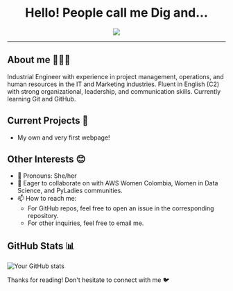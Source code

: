 <h1 align="center">Hello! People call me Dig and...</h1>

<p align="center">
  <a href="https://github.com/DenverCoder1/readme-typing-svg"><img src="https://readme-typing-svg.herokuapp.com?font=Roboto+Mono&color=cyan&size=30&center=true&vCenter=true&width=800&height=120&lines=I'm+a+Project+Manager;I'm+passionate+about+IT+and+Marketing;I'm+learning+how+to+code",:></a>
</p>

<hr/>

## About me 👩🏻‍💻

Industrial Engineer with experience in project management, operations, and human resources in the IT and Marketing industries. Fluent in English (C2) with strong organizational, leadership, and communication skills. Currently learning Git and GitHub.

## Current Projects 💼
* My own and very first webpage!

## Other Interests 😊
* 🌟 Pronouns: She/her
* 🌱 Eager to collaborate on with AWS Women Colombia, Women in Data Science, and PyLadies communities.
* 📫 How to reach me: 
  * For GitHub repos, feel free to open an issue in the corresponding repository.
  * For other inquiries, feel free to email me.

## GitHub Stats 📊
![Your GitHub stats](https://github-readme-stats-theta-olive-58.vercel.app/api?username=digambit&theme=radical&show_icons=true&hide_border=true&include_all_commits=true)

Thanks for reading! Don't hesitate to connect with me 🐦
